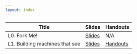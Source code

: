 ```yaml
---
layout: index
---
```


Title        | Slides                             | Handouts
------------ | ---------------------------------- | ---------
L0. Fork Me! | [Slides](./lectures/pdf/L0-forkme.pdf) | N/A     
L1. Building machines that see | [Slides](./lectures/pdf/L1-machines-that-see.pdf) | [Handouts](./handouts/pdf/L1-machines-that-see.pdf)

